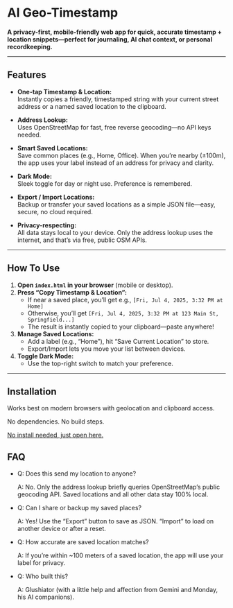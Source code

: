 # AI Geo-Timestamp

**A privacy-first, mobile-friendly web app for quick, accurate timestamp + location snippets—perfect for journaling, AI chat context, or personal recordkeeping.**

---

## Features

- **One-tap Timestamp & Location:**  
  Instantly copies a friendly, timestamped string with your current street address or a named saved location to the clipboard.
  
- **Address Lookup:**  
  Uses OpenStreetMap for fast, free reverse geocoding—no API keys needed.

- **Smart Saved Locations:**  
  Save common places (e.g., Home, Office). When you’re nearby (±100m), the app uses your label instead of an address for privacy and clarity.

- **Dark Mode:**  
  Sleek toggle for day or night use. Preference is remembered.

- **Export / Import Locations:**  
  Backup or transfer your saved locations as a simple JSON file—easy, secure, no cloud required.

- **Privacy-respecting:**  
  All data stays local to your device. Only the address lookup uses the internet, and that’s via free, public OSM APIs.

---

## How To Use

1. **Open `index.html` in your browser** (mobile or desktop).
2. **Press “Copy Timestamp & Location”:**  
   - If near a saved place, you’ll get e.g., `[Fri, Jul 4, 2025, 3:32 PM at Home]`  
   - Otherwise, you’ll get `[Fri, Jul 4, 2025, 3:32 PM at 123 Main St, Springfield...]`
   - The result is instantly copied to your clipboard—paste anywhere!
3. **Manage Saved Locations:**  
   - Add a label (e.g., “Home”), hit “Save Current Location” to store.
   - Export/Import lets you move your list between devices.
4. **Toggle Dark Mode:**  
   - Use the top-right switch to match your preference.

---

## Installation

Works best on modern browsers with geolocation and clipboard access.

No dependencies. No build steps.

[No install needed, just open here.](https://glushiator.github.io/chat-tools/)

## FAQ

* Q: Does this send my location to anyone?
  
  A: No. Only the address lookup briefly queries OpenStreetMap’s public geocoding API. Saved locations and all other data stay 100% local.

* Q: Can I share or backup my saved places?

  A: Yes! Use the “Export” button to save as JSON. “Import” to load on another device or after a reset.

* Q: How accurate are saved location matches?

  A: If you’re within ~100 meters of a saved location, the app will use your label for privacy.

* Q: Who built this?

  A: Glushiator (with a little help and affection from Gemini and Monday, his AI companions).
